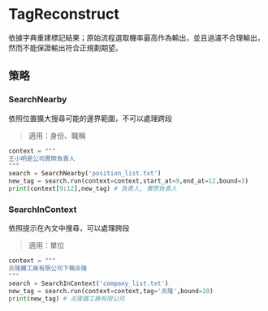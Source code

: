 # TagReconstruct
依據字典重建標記結果；原始流程選取機率最高作為輸出，並且過濾不合理輸出，然而不能保證輸出符合正規劃期望。
## 策略
### SearchNearby
依照位置擴大搜尋可能的邊界範圍，不可以處理跨段
> 適用：身份、職稱
```python
context = """
王小明是公司實際負責人
"""
search = SearchNearby('position_list.txt')
new_tag = search.run(context=context,start_at=9,end_at=12,bound=3)
print(context[9:12],new_tag) # 負責人, 實際負責人
```

### SearchInContext
依照提示在內文中搜尋，可以處理跨段
> 適用：單位
```python
context = """
炎隆鐵工廠有限公司下稱炎隆
"""
search = SearchInContext('company_list.txt')
new_tag = search.run(context=context,tag='炎隆',bound=10)
print(new_tag) # 炎隆鐵工廠有限公司
```
